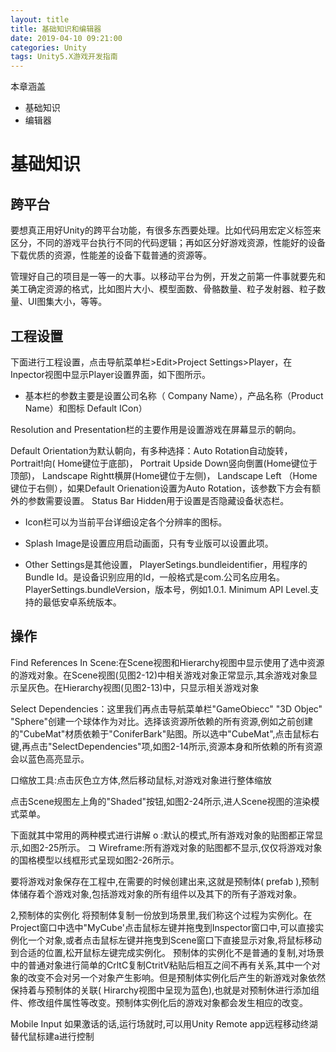 ```yaml
---
layout: title
title: 基础知识和编辑器
date: 2019-04-10 09:21:00
categories: Unity
tags: Unity5.X游戏开发指南
---
```

本章涵盖
* 基础知识 
* 编辑器

<!--more-->

# 基础知识

## 跨平台

要想真正用好Unity的跨平台功能，有很多东西要处理。比如代码用宏定义标签来区分，不同的游戏平台执行不同的代码逻辑；再如区分好游戏资源，性能好的设备下载优质的资源，性能差的设备下载普通的资源等。

管理好自己的项目是一等一的大事。以移动平台为例，开发之前第一件事就要先和美工确定资源的格式，比如图片大小、模型面数、骨骼数量、粒子发射器、粒子数量、UI图集大小，等等。

## 工程设置

下面进行工程设置，点击导航菜单栏>Edit>Project Settings>Player，在Inpector视图中显示Player设置界面，如下图所示。


* 基本栏的参数主要是设置公司名称（ Company Name），产品名称（Product Name）和图标 Default ICon）

Resolution and Presentation栏的主要作用是设置游戏在屏幕显示的朝向。

Default Orientation为默认朝向，有多种选择：Auto Rotation自动旋转，Portrait!向( Home键位于底部)， Portrait Upside Down竖向倒置(Home键位于顶部)， Landscape Rightt横屏(Home键位于左侧)， Landscape Left （Home键位于右侧），如果Default Orienation设置为Auto Rotation，该参数下方会有额外的参数需要设置。
Status Bar Hidden用于设置是否隐藏设备状态栏。
* Icon栏可以为当前平台详细设定各个分辨率的图标。

* Splash Image是设置应用启动画面，只有专业版可以设置此项。

* Other Settings是其他设置，
PlayerSetings.bundleidentifier，用程序的Bundle Id。是设备识别应用的Id，一般格式是com.公司名应用名。
PlayerSettings.bundleVersion，版本号，例如1.0.1.
Minimum API Level.支持的最低安卓系统版本。


## 操作

Find References In Scene:在Scene视图和Hierarchy视图中显示使用了选中资源的游戏对象。在Scene视图(见图2-12)中相关游戏对象正常显示,其余游戏对象显示呈灰色。在Hierarchy视图(见图2-13)中，只显示相关游戏对象

Select Dependencies：这里我们再点击导航菜单栏"GameObiecc" "3D Objec" "Sphere"创建一个球体作为对比。选择该资源所依赖的所有资源,例如之前创建的"CubeMat"材质依赖于"ConiferBark"贴图。所以选中"CubeMat",点击鼠标右键,再点击"SelectDependencies"项,如图2-14所示,资源本身和所依赖的所有资源会以蓝色高亮显示。


口缩放工具:点击灰色立方体,然后移动鼠标,对游戏对象进行整体缩放


点击Scene规图左上角的"Shaded"按钮,如图2-24所示,进人Scene视图的渲染模式菜单。

下面就其中常用的两种模式进行讲解
o :默认的模式,所有游戏对象的贴图都正常显示,如图2-25所示。
コ Wireframe:所有游戏对象的贴图都不显示,仅仅将游戏对象的国格模型以线框形式呈现如图2-26所示。

要将游戏对象保存在工程中,在需要的时候创建出来,这就是预制体( prefab ),预制体储存着个游戏对象,包括游戏对象的所有组件以及其下的所有子游戏对象。

2,预制体的实例化
将预制体复制一份放到场景里,我们称这个过程为实例化。在Project窗口中选中"MyCube'点击鼠标左键并拖曳到Inspector窗口中,可以直接实例化一个对象,或者点击鼠标左键并拖曳到Scene窗口下直接显示对象,将鼠标移动到合适的位置,松开鼠标左键完成实例化。
预制体的实例化不是普通的复制,对场景中的普通对象进行简单的CrltC复制CtritV粘贴后相互之间不再有关系,其中一个对象的改变不会对另一个对象产生影响。但是预制体实例化后产生的新游戏对象依然保持着与预制体的关联( Hirarchy视图中呈现为蓝色),也就是对预制休进行添加组件、修改组件属性等改变。预制体实例化后的游戏对象都会发生相应的改变。

Mobile Input
如果激话的话,运行场就时,可以用Unity Remote app远程移动终湖替代鼠标建a进行控制